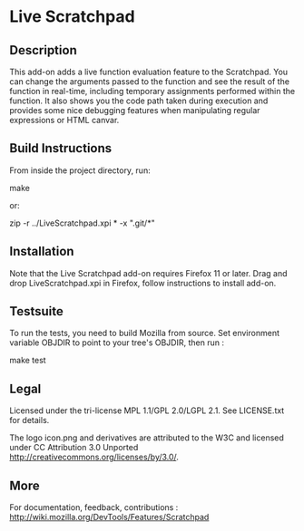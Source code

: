 # Live Scratchpad #


## Description ##

This add-on adds a live function evaluation feature to the Scratchpad.
You can change the arguments passed to the function and see the result of the
function in real-time, including temporary assignments performed within the
function.
It also shows you the code path taken during execution and provides some nice
debugging features when manipulating regular expressions or HTML canvar.


## Build Instructions ##

From inside the project directory, run:

make

or:

zip -r ../LiveScratchpad.xpi * -x ".git/*"


## Installation ##

Note that the Live Scratchpad add-on requires Firefox 11 or later.
Drag and drop LiveScratchpad.xpi in Firefox, follow instructions to install add-on.


## Testsuite ##

To run the tests, you need to build Mozilla from source.
Set environment variable OBJDIR to point to your tree's OBJDIR, then run :

make test


## Legal ##

Licensed under the tri-license MPL 1.1/GPL 2.0/LGPL 2.1.
See LICENSE.txt for details.

The logo icon.png and derivatives are attributed to the W3C and licensed under
CC Attribution 3.0 Unported <http://creativecommons.org/licenses/by/3.0/>.


## More ##

For documentation, feedback, contributions :
http://wiki.mozilla.org/DevTools/Features/Scratchpad


